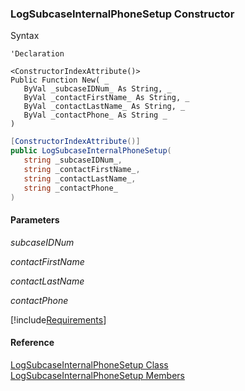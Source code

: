﻿### LogSubcaseInternalPhoneSetup Constructor

Syntax

```vbnet
'Declaration

<ConstructorIndexAttribute()>
Public Function New( _
   ByVal _subcaseIDNum_ As String, _
   ByVal _contactFirstName_ As String, _
   ByVal _contactLastName_ As String, _
   ByVal _contactPhone_ As String _
)
```

```csharp
[ConstructorIndexAttribute()]
public LogSubcaseInternalPhoneSetup( 
   string _subcaseIDNum_,
   string _contactFirstName_,
   string _contactLastName_,
   string _contactPhone_
)
```

#### Parameters

_subcaseIDNum_

_contactFirstName_

_contactLastName_

_contactPhone_

[!include[Requirements](../partials/requirements.md)]

#### Reference

[LogSubcaseInternalPhoneSetup Class](FChoice.Toolkits.Clarify~FChoice.Toolkits.Clarify.Support.LogSubcaseInternalPhoneSetup.md)  
[LogSubcaseInternalPhoneSetup Members](FChoice.Toolkits.Clarify~FChoice.Toolkits.Clarify.Support.LogSubcaseInternalPhoneSetup_members.md)